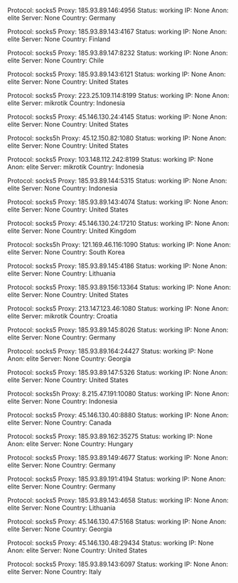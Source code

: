 Protocol: socks5
Proxy: 185.93.89.146:4956
Status: working
IP: None
Anon: elite
Server: None
Country: Germany

Protocol: socks5
Proxy: 185.93.89.143:4167
Status: working
IP: None
Anon: elite
Server: None
Country: Finland

Protocol: socks5
Proxy: 185.93.89.147:8232
Status: working
IP: None
Anon: elite
Server: None
Country: Chile

Protocol: socks5
Proxy: 185.93.89.143:6121
Status: working
IP: None
Anon: elite
Server: None
Country: United States

Protocol: socks5
Proxy: 223.25.109.114:8199
Status: working
IP: None
Anon: elite
Server: mikrotik
Country: Indonesia

Protocol: socks5
Proxy: 45.146.130.24:4145
Status: working
IP: None
Anon: elite
Server: None
Country: United States

Protocol: socks5h
Proxy: 45.12.150.82:1080
Status: working
IP: None
Anon: elite
Server: None
Country: United States

Protocol: socks5
Proxy: 103.148.112.242:8199
Status: working
IP: None
Anon: elite
Server: mikrotik
Country: Indonesia

Protocol: socks5
Proxy: 185.93.89.144:5315
Status: working
IP: None
Anon: elite
Server: None
Country: Indonesia

Protocol: socks5
Proxy: 185.93.89.143:4074
Status: working
IP: None
Anon: elite
Server: None
Country: United States

Protocol: socks5
Proxy: 45.146.130.24:17210
Status: working
IP: None
Anon: elite
Server: None
Country: United Kingdom

Protocol: socks5h
Proxy: 121.169.46.116:1090
Status: working
IP: None
Anon: elite
Server: None
Country: South Korea

Protocol: socks5
Proxy: 185.93.89.145:4186
Status: working
IP: None
Anon: elite
Server: None
Country: Lithuania

Protocol: socks5
Proxy: 185.93.89.156:13364
Status: working
IP: None
Anon: elite
Server: None
Country: United States

Protocol: socks5
Proxy: 213.147.123.46:1080
Status: working
IP: None
Anon: elite
Server: mikrotik
Country: Croatia

Protocol: socks5
Proxy: 185.93.89.145:8026
Status: working
IP: None
Anon: elite
Server: None
Country: Germany

Protocol: socks5
Proxy: 185.93.89.164:24427
Status: working
IP: None
Anon: elite
Server: None
Country: Georgia

Protocol: socks5
Proxy: 185.93.89.147:5326
Status: working
IP: None
Anon: elite
Server: None
Country: United States

Protocol: socks5h
Proxy: 8.215.47.191:10080
Status: working
IP: None
Anon: elite
Server: None
Country: Indonesia

Protocol: socks5
Proxy: 45.146.130.40:8880
Status: working
IP: None
Anon: elite
Server: None
Country: Canada

Protocol: socks5
Proxy: 185.93.89.162:35275
Status: working
IP: None
Anon: elite
Server: None
Country: Hungary

Protocol: socks5
Proxy: 185.93.89.149:4677
Status: working
IP: None
Anon: elite
Server: None
Country: Germany

Protocol: socks5
Proxy: 185.93.89.191:4194
Status: working
IP: None
Anon: elite
Server: None
Country: Germany

Protocol: socks5
Proxy: 185.93.89.143:4658
Status: working
IP: None
Anon: elite
Server: None
Country: Lithuania

Protocol: socks5
Proxy: 45.146.130.47:5168
Status: working
IP: None
Anon: elite
Server: None
Country: Georgia

Protocol: socks5
Proxy: 45.146.130.48:29434
Status: working
IP: None
Anon: elite
Server: None
Country: United States

Protocol: socks5
Proxy: 185.93.89.143:6097
Status: working
IP: None
Anon: elite
Server: None
Country: Italy

